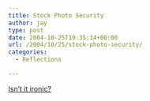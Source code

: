 ```yaml
---
title: Stock Photo Security
author: jay
type: post
date: 2004-10-25T19:35:14+00:00
url: /2004/10/25/stock-photo-security/
categories:
  - Reflections

---
```

[Isn’t it ironic?][1]

 [1]: http://fishbowl.pastiche.org/2004/10/25/one_step_to_improve_your_online_security